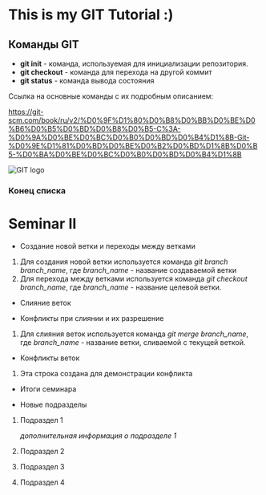 # This is my GIT Tutorial :)

## Команды GIT

* **git init** - команда, используемая для инициализации репозитория.
* **git checkout** - команда для перехода на другой коммит
* **git status** - команда вывода состояния

Ссылка на основные команды с их подробным описанием:

https://git-scm.com/book/ru/v2/%D0%9F%D1%80%D0%B8%D0%BB%D0%BE%D0%B6%D0%B5%D0%BD%D0%B8%D0%B5-C%3A-%D0%9A%D0%BE%D0%BC%D0%B0%D0%BD%D0%B4%D1%8B-Git-%D0%9E%D1%81%D0%BD%D0%BE%D0%B2%D0%BD%D1%8B%D0%B5-%D0%BA%D0%BE%D0%BC%D0%B0%D0%BD%D0%B4%D1%8B

![GIT logo](https://upload.wikimedia.org/wikipedia/commons/6/66/Git-logo-black.svg)

### Конец списка

# Seminar II

* Создание новой ветки и переходы между ветками

1. Для создания новой ветки используется команда *git branch branch_name*, где *branch_name* - название создаваемой ветки
2. Для перехода между ветками используется команда *git checkout branch_name*, где *branch_name* - название целевой ветки. 

* Слияние веток

* Конфликты при слиянии и их разрешение

1. Для слияния веток используется команда *git merge branch_name*, где *branch_name* - название ветки, сливаемой с текущей веткой.

* Конфликты веток

1. Эта строка создана для демонстрации конфликта


* Итоги семинара

* Новые подразделы

1. Подраздел 1

    *дополнительная информация о подразделе 1*

2. Подраздел 2

3. Подраздел 3

4. Подраздел 4